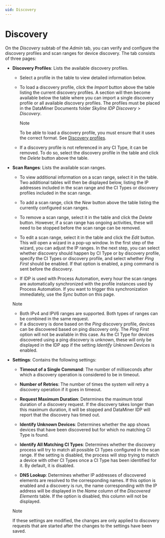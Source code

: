 ```yaml
---
uid: Discovery
---
```


# Discovery

On the *Discovery* subtab of the *Admin* tab, you can verify and configure the discovery profiles and scan ranges for device discovery. The tab consists of three pages:

- **Discovery Profiles**: Lists the available discovery profiles.

    - Select a profile in the table to view detailed information below.

    - To load a discovery profile, click the *Import* button above the table listing the current discovery profiles. A section will then become available below the table where you can import a single discovery profile or all available discovery profiles. The profiles must be placed in the DataMiner Documents folder *Skyline IDP Discovery* > *Discovery*.

        > [!NOTE]
        > To be able to load a discovery profile, you must ensure that it uses the correct format. See [Discovery profiles](xref:Discovery_profiles).

    - If a discovery profile is not referenced in any CI Type, it can be removed. To do so, select the discovery profile in the table and click the *Delete* button above the table.

- **Scan Ranges**: Lists the available scan ranges.

    - To view additional information on a scan range, select it in the table. Two additional tables will then be displayed below, listing the IP addresses included in the scan range and the CI Types or discovery profiles included in the scan range.

    - To add a scan range, click the *New* button above the table listing the currently configured scan ranges.

    - To remove a scan range, select it in the table and click the *Delete* button. However, if a scan range has ongoing activities, these will need to be stopped before the scan range can be removed.

    - To edit a scan range, select it in the table and click the *Edit* button. This will open a wizard in a pop-up window. In the first step of the wizard, you can adjust the IP ranges. In the next step, you can select whether discovery should happen by CI Type or by discovery profile, specify the CI Types or discovery profile, and select whether *Ping First* should be enabled. If that option is enabled, a ping command is sent before the discovery.

    - If IDP is used with Process Automation, every hour the scan ranges are automatically synchronized with the profile instances used by Process Automation. If you want to trigger this synchronization immediately, use the *Sync* button on this page.

    > [!NOTE]
    > - Both IPv4 and IPV6 ranges are supported. Both types of ranges can be combined in the same request.
    > - If a discovery is done based on the *Ping* discovery profile, devices can be discovered based on ping discovery only. The *Ping First* option will not be available in this case. As the CI Type for devices discovered using a ping discovery is unknown, these will only be displayed in the IDP app if the setting *Identify Unknown Devices* is enabled.

- **Settings**: Contains the following settings:

    - **Timeout of a Single Command**: The number of milliseconds after which a discovery operation is considered to be in timeout.

    - **Number of Retries**: The number of times the system will retry a discovery operation if it goes in timeout.

    - **Request Maximum Duration**: Determines the maximum total duration of a discovery request. If the discovery takes longer than this maximum duration, it will be stopped and DataMiner IDP will report that the discovery has timed out.

    - **Identify Unknown Devices**: Determines whether the app shows devices that have been discovered but for which no matching CI Type is found.

    - **Identify All Matching CI Types**: Determines whether the discovery process will try to match all possible CI Types configured in the scan range. If the setting is disabled, the process will stop trying to match a device with other CI Types once a CI Type has been identified for it. By default, it is disabled.

    - **DNS Lookup**: Determines whether IP addresses of discovered elements are resolved to the corresponding names. If this option is enabled and a discovery is run, the name corresponding with the IP address will be displayed in the *Name* column of the *Discovered Elements* table. If the option is disabled, this column will not be displayed.

    > [!NOTE]
    > If these settings are modified, the changes are only applied to discovery requests that are started after the changes to the settings have been saved.
    >
